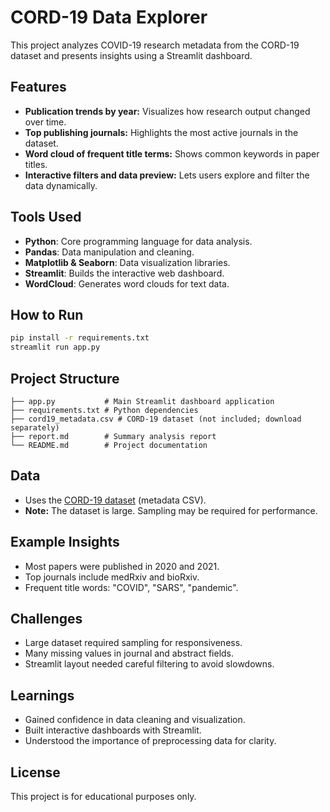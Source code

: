 # CORD-19 Data Explorer

This project analyzes COVID-19 research metadata from the CORD-19 dataset and presents insights using a Streamlit dashboard.

## Features

- **Publication trends by year:** Visualizes how research output changed over time.
- **Top publishing journals:** Highlights the most active journals in the dataset.
- **Word cloud of frequent title terms:** Shows common keywords in paper titles.
- **Interactive filters and data preview:** Lets users explore and filter the data dynamically.

## Tools Used

- **Python**: Core programming language for data analysis.
- **Pandas**: Data manipulation and cleaning.
- **Matplotlib & Seaborn**: Data visualization libraries.
- **Streamlit**: Builds the interactive web dashboard.
- **WordCloud**: Generates word clouds for text data.

## How to Run

```bash
pip install -r requirements.txt
streamlit run app.py
```

## Project Structure

```
├── app.py           # Main Streamlit dashboard application
├── requirements.txt # Python dependencies
├── cord19_metadata.csv # CORD-19 dataset (not included; download separately)
├── report.md        # Summary analysis report
└── README.md        # Project documentation
```

## Data

- Uses the [CORD-19 dataset](https://www.semanticscholar.org/cord19/download) (metadata CSV).
- **Note:** The dataset is large. Sampling may be required for performance.

## Example Insights

- Most papers were published in 2020 and 2021.
- Top journals include medRxiv and bioRxiv.
- Frequent title words: "COVID", "SARS", "pandemic".

## Challenges

- Large dataset required sampling for responsiveness.
- Many missing values in journal and abstract fields.
- Streamlit layout needed careful filtering to avoid slowdowns.

## Learnings

- Gained confidence in data cleaning and visualization.
- Built interactive dashboards with Streamlit.
- Understood the importance of preprocessing data for clarity.

## License

This project is for educational purposes only.
